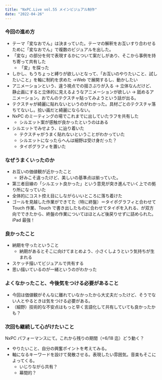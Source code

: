 ```yaml
---
title: "NxPC.Live vol.55 メインビジュアル制作"
date: "2022-04-26"
---
```


### 今回の進め方

- テーマ「変なおでん」は決まっていた。テーマの解釈をお互いすり合わせるために「変なおでん」で複数のビジュアルを出した。
- 「変な」の部分を何で表現するかについて案だしがあり、そこから事例を持ち寄って共有した
  - 「変」を探った
- しかし、もうちょっと縛りが欲しいとなって、「お互いのやりたいこと、試したいこと」を軸に制約を求めた →Web で展開するし、動かしたい
- アニメーションという、違う視点での揺さぶりが入る → 立体なんだけど、静止画にすると立体的に見えるようなアニメーションが欲しい → 舐めるアニメーション。おでんのテクスチャ貼ってみようという話が出る。
- テクスチャが綺麗に貼れないというのがわかった。具材ごとのテクスチャ落ちてないし。拾い画だと綺麗にならない。
- NxPC のミーティングの場でこれまでに出していたラフを共有した
  - シルエット案が感触が良かったというのはある
- シルエットでみせよう、に辿り着いた
  - テクスチャがうまく貼れないということがわかっていた
  - シルエットになったらへんは細野は受け身だった？
  - タイポグラフィを置いた

### なぜうまくいったのか

- お互いの価値観が近かったこと
  - 好みこそ違ったけど、美しいの基準点は揃っていた。
- 第三者目線の「シルエット良かった」という意見が突き進んでいく上での拠り所になっていた
- 全体的にコスト控え目にしながらいいところに落ち着けた
- ゴールを見越した作業ができてた（特に終盤）＝タイポグラフィと合わせて Touch 作業、Touch で書き出したものに合わせてタイポを入れる、が双方向でできたから、終盤の作業についてはほとんど後戻りせずに詰められた。iPad 最強！

### 良かったこと

- 納期を守ったということ
  - 納期があるとそこに向けてまとめよう、小さくしようという気持ちが生まれる
- スケッチ描いてビジュアルで共有する
- 思い描いているのが一緒というのがわかった

### よくなかったこと、今後気をつける必要があること

- 今回は価値観がそんなに離れていなかったから大丈夫だったけど、そうでない人とやるときは気をつける必要がある。
- （細野）技術的な不安点はもっと早く言語化して共有していても良かったかも？

### 次回も継続して心がけたいこと

NxPC パフォーマンスにて。これから残りの期間（=6/18 迄）どう動く？

- やりたいこと、自分の興奮ポイントを考えてみる。
- 軸になるキーワードを設けて発散させる。表現したい雰囲気。音楽もそこによってくる。
  - いじりながら共有？
  - 幕間的？
